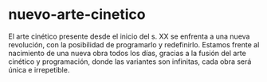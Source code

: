 # nuevo-arte-cinetico
El arte cinético presente desde el inicio del s. XX se enfrenta a una nueva revolución, con la posibilidad de programarlo y redefinirlo. Estamos frente al nacimiento de una nueva obra todos los días, gracias a la fusión del arte cinético y programación, donde las variantes son infinitas, cada obra será única e irrepetible.
